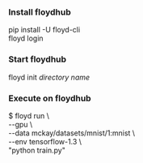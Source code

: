 ### Install floydhub
pip install -U floyd-cli  
floyd login  

### Start floydhub
floyd init _directory name_   

### Execute on floydhub
$ floyd run \  
--gpu \  
--data mckay/datasets/mnist/1:mnist \  
--env tensorflow-1.3 \  
"python train.py"  

